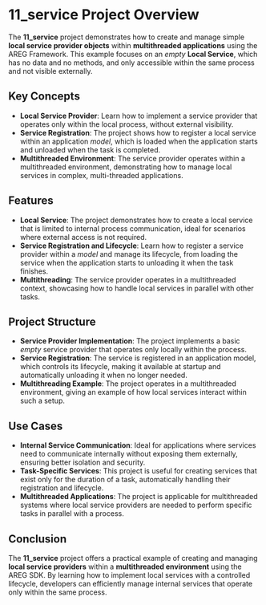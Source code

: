 # 11_service Project Overview

The **11_service** project demonstrates how to create and manage simple **local service provider objects** within **multithreaded applications** using the AREG Framework. This example focuses on an *empty* **Local Service**, which has no data and no methods, and only accessible within the same process and not visible externally.

## Key Concepts

- **Local Service Provider**: Learn how to implement a service provider that operates only within the local process, without external visibility.
- **Service Registration**: The project shows how to register a local service within an application *model*, which is loaded when the application starts and unloaded when the task is completed.
- **Multithreaded Environment**: The service provider operates within a multithreaded environment, demonstrating how to manage local services in complex, multi-threaded applications.

## Features

- **Local Service**: The project demonstrates how to create a local service that is limited to internal process communication, ideal for scenarios where external access is not required.
- **Service Registration and Lifecycle**: Learn how to register a service provider within a *model* and manage its lifecycle, from loading the service when the application starts to unloading it when the task finishes.
- **Multithreading**: The service provider operates in a multithreaded context, showcasing how to handle local services in parallel with other tasks.

## Project Structure

- **Service Provider Implementation**: The project implements a basic *empty* service provider that operates only locally within the process.
- **Service Registration**: The service is registered in an application model, which controls its lifecycle, making it available at startup and automatically unloading it when no longer needed.
- **Multithreading Example**: The project operates in a multithreaded environment, giving an example of how local services interact within such a setup.

## Use Cases

- **Internal Service Communication**: Ideal for applications where services need to communicate internally without exposing them externally, ensuring better isolation and security.
- **Task-Specific Services**: This project is useful for creating services that exist only for the duration of a task, automatically handling their registration and lifecycle.
- **Multithreaded Applications**: The project is applicable for multithreaded systems where local service providers are needed to perform specific tasks in parallel with a process.

## Conclusion

The **11_service** project offers a practical example of creating and managing **local service providers** within a **multithreaded environment** using the AREG SDK. By learning how to implement local services with a controlled lifecycle, developers can efficiently manage internal services that operate only within the same process.
